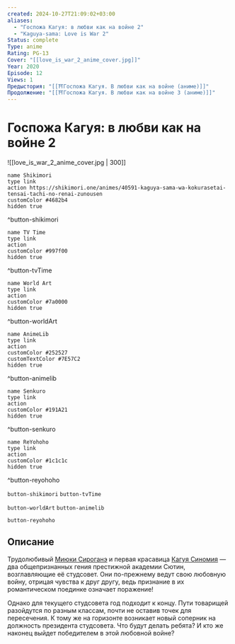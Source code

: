 ```yaml
---
created: 2024-10-27T21:09:02+03:00
aliases:
  - "Госпожа Кагуя: в любви как на войне 2"
  - "Kaguya-sama: Love is War 2"
Status: complete
Type: anime
Rating: PG-13
Cover: "[[love_is_war_2_anime_cover.jpg]]"
Year: 2020
Episode: 12
Views: 1
Предыстория: "[[⛩️Госпожа Кагуя. В любви как на войне (аниме)]]"
Продолжение: "[[⛩️Госпожа Кагуя. В любви как на войне 3 (аниме)]]"
---
```


# Госпожа Кагуя: в любви как на войне 2

![[love_is_war_2_anime_cover.jpg | 300]]

```button
name Shikimori
type link
action https://shikimori.one/animes/40591-kaguya-sama-wa-kokurasetai-tensai-tachi-no-renai-zunousen
customColor #4682b4
hidden true
```
^button-shikimori

```button
name TV Time
type link
action 
customColor #997f00
hidden true
```
^button-tvTime

```button
name World Art
type link
action 
customColor #7a0000
hidden true
```
^button-worldArt

```button
name AnimeLib
type link
action 
customColor #252527
customTextColor #7E57C2
hidden true
```
^button-animelib

```button
name Senkuro
type link
action 
customColor #191A21
hidden true
```
^button-senkuro

```button
name ReYohoho
type link
action 
customColor #1c1c1c
hidden true
```
^button-reyohoho



`button-shikimori` `button-tvTime`

`button-worldArt` `button-animelib`

`button-reyohoho`

## Описание

Трудолюбивый [Миюки Сироганэ](https://shikimori.one/characters/136685-miyuki-shirogane) и первая красавица [Кагуя Синомия](https://shikimori.one/characters/136359-kaguya-shinomiya) — два общепризнанных гения престижной академии Сютин, возглавляющие её студсовет. Они по-прежнему ведут свою любовную войну, отрицая чувства к друг другу, ведь признание в их романтическом поединке означает поражение!

Однако для текущего студсовета год подходит к концу. Пути товарищей разойдутся по разным классам, почти не оставив точек для пересечения. К тому же на горизонте возникает новый соперник на должность президента студсовета. Что будут делать ребята? И кто же наконец выйдет победителем в этой любовной войне?
